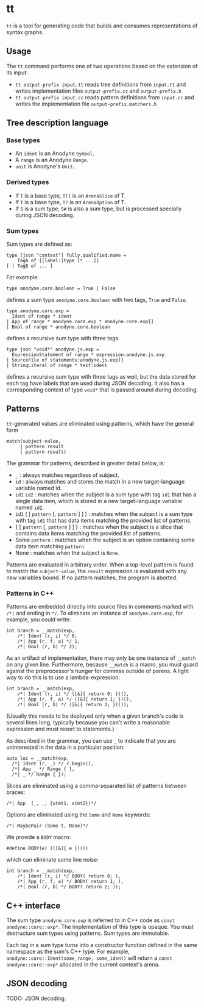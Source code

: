 # tt

`tt` is a tool for generating code that builds and consumes representations of syntax graphs.

## Usage

The `tt` command performs one of two operations based on the extension of its input:

  * `tt output-prefix input.tt` reads tree definitions from `input.tt` and writes implementation files `output-prefix.cc` and `output-prefix.h`
  * `tt output-prefix input.cc` reads pattern definitions from `input.cc` and writes the implementation file `output-prefix.matchers.h`

## Tree description language

### Base types

  * An `ident` is an Anodyne `Symbol`.
  * A `range` is an Anodyne `Range`.
  * `unit` is Anodyne's `Unit`.

### Derived types
  * If `T` is a base type, `T[]` is an `ArenaSlice` of T.
  * If `T` is a base type, `T?` is an `ArenaOption` of T.
  * If `S` is a sum type, `S#` is also a sum type, but is processed specially during JSON decoding.

### Sum types

Sum types are defined as:

    type [json "context"] fully.qualified.name =
        TagA of [[label:]type [* ...]]
    [ | TagB of ... ]

For example:

    type anodyne.core.boolean = True | False

defines a sum type `anodyne.core.boolean` with two tags, `True` and `False`.

    type anodyne.core.exp =
      Ident of range * ident
    | App of range * anodyne.core.exp * anodyne.core.exp[]
    | Bool of range * anodyne.core.boolean

defines a recursive sum type with three tags.

    type json "void*" anodyne.js.exp =
      ExpressionStatement of range * expression:anodyne.js.exp
    | SourceFile of statements:anodyne.js.exp[]
    | StringLiteral of range * text:ident

defines a recursive sum type with three tags as well, but the data stored for each tag have labels that are used during JSON decoding. It also has a corresponding context of type `void*` that is passed around during decoding.

## Patterns

`tt`-generated values are eliminated using patterns, which have the general form

    match(subject-value,
         | pattern result
         | pattern result)

The grammar for patterns, described in greater detail below, is:

 * `_` : always matches regardless of subject.
 * `id` : always matches and stores the match in a new target-language variable named id.
 * `id1` `id2` : matches when the subject is a sum type with tag `id1` that has a single data item, which is stored in a new target-language variable named `id2`.
 * `id1` ( [ `pattern` [, `pattern` ] ] ) : matches when the subject is a sum type with tag `id1` that has data items matching the provided list of patterns.
 * { [ `pattern` [, `pattern` ] ] } : matches when the subject is a slice that contains data items matching the provided list of patterns.
 * Some `pattern` : matches when the subject is an option containing some data item matching `pattern`.
 * None : matches when the subject is `None`.

Patterns are evaluated in arbitrary order. When a top-level pattern is found to match the `subject-value`, the `result` expression is evaluated with any new variables bound. If no pattern matches, the program is aborted.

### Patterns in C++

Patterns are embedded directly into source files in comments marked with `/*|` and ending in `*/`. To eliminate an instance of `anodyne.core.exp`, for example, you could write:

    int branch = __match(exp,
        /*| Ident (r, i) */ 0,
        /*| App (r, f, a) */ 1,
        /*| Bool (r, b) */ 2);

As an artifact of implementation, there may only be one instance of `__match` on any given line. Furthermore, because `__match` is a macro, you must guard against the preprocessor's hunger for commas outside of parens. A light way to do this is to use a lambda-expression:

    int branch = __match(exp,
        /*| Ident (r, i) */ ([&]{ return 0; })(),
        /*| App (r, f, a) */ ([&]{ return 1; })(),
        /*| Bool (r, b) */ ([&]{ return 2; })());

(Usually this needs to be deployed only when a given branch's code is several lines long, typically because you can't write a reasonable expression and must resort to statements.)

As described in the grammar, you can use `_` to indicate that you are uninterested in the data in a particular position:

    auto loc = __match(exp,
      /*| Ident (r, _) */ r.begin(),
      /*| App _ */ Range { },
      /*| _ */ Range { });

Slices are eliminated using a comma-separated list of patterns between braces:

    /*| App  (_, _, {stmt1, stmt2})*/

Options are eliminated using the `Some` and `None` keywords:

    /*| MaybePair (Some t, None)*/

We provide a `BODY` macro:

    #define BODY(e) (([&]{ e })())

which can eliminate some line noise:

    int branch = __match(exp,
        /*| Ident (r, i) */ BODY( return 0; ),
        /*| App (r, f, a) */ BODY( return 1; ),
        /*| Bool (r, b) */ BODY( return 2; ));

## C++ interface

The sum type `anodyne.core.exp` is referred to in C++ code as `const anodyne::core::exp*`. The implementation of this type is opaque. You must destructure sum types using patterns. Sum types are immutable.

Each tag in a sum type turns into a constructor function defined in the same namespace as the sum's C++ type. For example, `anodyne::core::Ident(some_range, some_ident)` will return a `const anodyne::core::exp*` allocated in the current context's arena.

## JSON decoding

TODO: JSON decoding.
